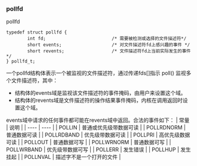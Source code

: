 ### pollfd

pollfd
```
typedef struct pollfd {
        int fd;                         /* 需要被检测或选择的文件描述符*/
        short events;                   /* 对文件描述符fd上感兴趣的事件 */
        short revents;                  /* 文件描述符fd上当前实际发生的事件*/
} pollfd_t;
```
一个pollfd结构体表示一个被监视的文件描述符，通过传递fds[]指示 poll() 监视多个文件描述符，其中：
+ 结构体的events域是监视该文件描述符的事件掩码，由用户来设置这个域。
+ 结构体的revents域是文件描述符的操作结果事件掩码，内核在调用返回时设置这个域。

events域中请求的任何事件都可能在revents域中返回。合法的事件如下：
|  常量   | 说明  |
|  ----  | ----  |
| POLLIN  | 普通或优先级带数据可读 |
| POLLRDNORM  | 普通数据可读 |
| POLLRDBAND  | 优先级带数据可读 |
| POLLPRI  | 高优先级数据可读 |
| POLLOUT  | 普通数据可写 |
| POLLWRNORM  | 普通数据可写 |
| POLLWRBAND  | 优先级带数据可写 |
| POLLERR  | 发生错误 |
| POLLHUP  | 发生挂起 |
| POLLNVAL  | 描述字不是一个打开的文件 |